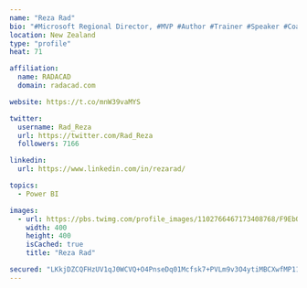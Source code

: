 ```yaml
---
name: "Reza Rad"
bio: "#Microsoft Regional Director, #MVP #Author #Trainer #Speaker #Coach #Consultant #PowerBI "
location: New Zealand
type: "profile"
heat: 71

affiliation:
  name: RADACAD
  domain: radacad.com

website: https://t.co/mnW39vaMYS

twitter:
  username: Rad_Reza
  url: https://twitter.com/Rad_Reza
  followers: 7166

linkedin:
  url: https://www.linkedin.com/in/rezarad/

topics:
  - Power BI

images:
  - url: https://pbs.twimg.com/profile_images/1102766467173408768/F9EbQENa_400x400.png
    width: 400
    height: 400
    isCached: true
    title: "Reza Rad"

secured: "LKkjDZCQFHzUV1qJ0WCVQ+O4PnseDq01Mcfsk7+PVLm9v3O4ytiMBCXwfMP11dqpsZsC/MnFV/Aqv+P3mIE0bCbceMvQe+3yrBuquFisydOVUFgI6kZIasK+MZMqHH5GzxUhrwtKiLW+qGTMo2Asy+MduARJCvhE7Uo3x/OtAccpGT0KHClH6UMJwEH8lrb0Itcq+Ean3ElzVXZBI2AD0QHHC6XisKhV2I5C7CDvN1l6BvRh9XZlIey3IdU7JCE+4R64JN0+XHPpds8DOb69dm3AAiBVwljQ2nrd6oPm4CiaYs6R0NYqqbaHErJUuKNEAC7yfj2979V+ITNJ+dK9WeLVj+d0ikNPab4eFMogInoMTRTo7lGrWNiD1kWFi1SGCn6UA7MECaS6nBWD/IqexggDhnLZAy/mv40PftlHp+I=;M8XWyS9oUWDcYfTObdp6VQ=="
---
```


